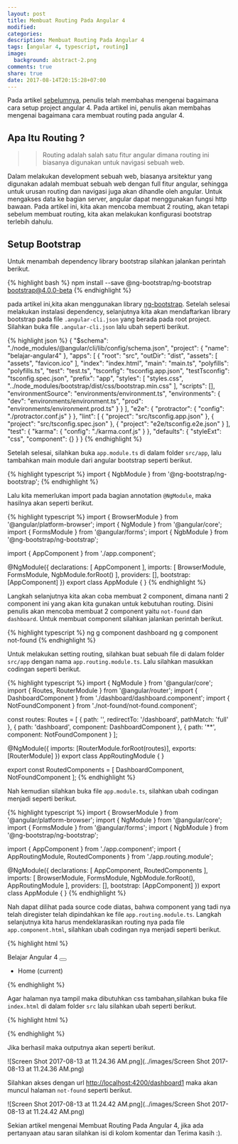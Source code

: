 ```yaml
---
layout: post
title: Membuat Routing Pada Angular 4
modified:
categories:
description: Membuat Routing Pada Angular 4
tags: [angular 4, typescript, routing]
image:
  background: abstract-2.png
comments: true
share: true
date: 2017-08-14T20:15:28+07:00
---
```


Pada artikel [sebelumnya](https://rizkimufrizal.github.io/setup-project-angular-4/), penulis telah membahas mengenai bagaimana cara setup project angular 4. Pada artikel ini, penulis akan membahas mengenai bagaimana cara membuat routing pada angular 4.

## Apa Itu Routing ?

>>Routing adalah salah satu fitur angular dimana routing ini biasanya digunakan untuk navigasi sebuah web.

Dalam melakukan development sebuah web, biasanya arsitektur yang digunakan adalah membuat sebuah web dengan full fitur angular, sehingga untuk urusan routing dan navigasi juga akan dihandle oleh angular. Untuk mengakses data ke bagian server, angular dapat menggunakan fungsi http bawaan. Pada artikel ini, kita akan mencoba membuat 2 routing, akan tetapi sebelum membuat routing, kita akan melakukan konfigurasi bootstrap terlebih dahulu.

## Setup Bootstrap

Untuk menambah dependency library bootstrap silahkan jalankan perintah berikut.

{% highlight bash %}
npm install --save @ng-bootstrap/ng-bootstrap bootstrap@4.0.0-beta
{% endhighlight %}

pada artikel ini,kita akan menggunakan library [ng-bootstrap](https://ng-bootstrap.github.io). Setelah selesai melakukan instalasi dependency, selanjutnya kita akan mendaftarkan library bootstrap pada file `.angular-cli.json` yang berada pada root project. Silahkan buka file `.angular-cli.json` lalu ubah seperti berikut.

{% highlight json %}
{
  "$schema": "./node_modules/@angular/cli/lib/config/schema.json",
  "project": {
    "name": "belajar-angular4"
  },
  "apps": [
    {
      "root": "src",
      "outDir": "dist",
      "assets": [
        "assets",
        "favicon.ico"
      ],
      "index": "index.html",
      "main": "main.ts",
      "polyfills": "polyfills.ts",
      "test": "test.ts",
      "tsconfig": "tsconfig.app.json",
      "testTsconfig": "tsconfig.spec.json",
      "prefix": "app",
      "styles": [
        "styles.css",
        "../node_modules/bootstrap/dist/css/bootstrap.min.css"
      ],
      "scripts": [],
      "environmentSource": "environments/environment.ts",
      "environments": {
        "dev": "environments/environment.ts",
        "prod": "environments/environment.prod.ts"
      }
    }
  ],
  "e2e": {
    "protractor": {
      "config": "./protractor.conf.js"
    }
  },
  "lint": [
    {
      "project": "src/tsconfig.app.json"
    },
    {
      "project": "src/tsconfig.spec.json"
    },
    {
      "project": "e2e/tsconfig.e2e.json"
    }
  ],
  "test": {
    "karma": {
      "config": "./karma.conf.js"
    }
  },
  "defaults": {
    "styleExt": "css",
    "component": {}
  }
}
{% endhighlight %}

Setelah selesai, silahkan buka `app.module.ts` di dalam folder `src/app`, lalu tambahkan main module dari angular bootstrap seperti berikut.

{% highlight typescript %}
import { NgbModule } from '@ng-bootstrap/ng-bootstrap';
{% endhighlight %}

Lalu kita memerlukan import pada bagian annotation `@NgModule`, maka hasilnya akan seperti berikut.

{% highlight typescript %}
import { BrowserModule } from '@angular/platform-browser';
import { NgModule } from '@angular/core';
import { FormsModule } from '@angular/forms';
import { NgbModule } from '@ng-bootstrap/ng-bootstrap';

import { AppComponent } from './app.component';

@NgModule({
  declarations: [
    AppComponent
  ],
  imports: [
    BrowserModule,
    FormsModule,
    NgbModule.forRoot()
  ],
  providers: [],
  bootstrap: [AppComponent]
})
export class AppModule { }
{% endhighlight %}

Langkah selanjutnya kita akan coba membuat 2 component, dimana nanti 2 component ini yang akan kita gunakan untuk kebutuhan routing. Disini penulis akan mencoba membuat 2 component yaitu `not-found` dan `dashboard`. Untuk membuat component silahkan jalankan perintah berikut.

{% highlight typescript %}
ng g component dashboard
ng g component not-found
{% endhighlight %}

Untuk melakukan setting routing, silahkan buat sebuah file di dalam folder `src/app` dengan nama `app.routing.module.ts`. Lalu silahkan masukkan codingan seperti berikut.

{% highlight typescript %}
import { NgModule } from '@angular/core';
import { Routes, RouterModule } from '@angular/router';
import { DashboardComponent } from './dashboard/dashboard.component';
import { NotFoundComponent } from './not-found/not-found.component';

const routes: Routes = [
    { path: '', redirectTo: '/dashboard', pathMatch: 'full' },
    { path: 'dashboard', component: DashboardComponent },
    { path: '**', component: NotFoundComponent }
];

@NgModule({
    imports: [RouterModule.forRoot(routes)],
    exports: [RouterModule]
})
export class AppRoutingModule { }

export const RoutedComponents = [
    DashboardComponent,
    NotFoundComponent
];
{% endhighlight %}

Nah kemudian silahkan buka file `app.module.ts`, silahkan ubah codingan menjadi seperti berikut.

{% highlight typescript %}
import { BrowserModule } from '@angular/platform-browser';
import { NgModule } from '@angular/core';
import { FormsModule } from '@angular/forms';
import { NgbModule } from '@ng-bootstrap/ng-bootstrap';

import { AppComponent } from './app.component';
import { AppRoutingModule, RoutedComponents } from './app.routing.module';

@NgModule({
  declarations: [
    AppComponent,
    RoutedComponents
  ],
  imports: [
    BrowserModule,
    FormsModule,
    NgbModule.forRoot(),
    AppRoutingModule
  ],
  providers: [],
  bootstrap: [AppComponent]
})
export class AppModule { }
{% endhighlight %}

Nah dapat dilihat pada source code diatas, bahwa component yang tadi nya telah diregister telah dipindahkan ke file `app.routing.module.ts`. Langkah selanjutnya kita harus mendeklarasikan routing nya pada file `app.component.html`, silahkan ubah codingan nya menjadi seperti berikut.

{% highlight html %}
<nav class="navbar navbar-expand-md navbar-dark fixed-top bg-dark">
  <a class="navbar-brand" routerLink="/dashboard">Belajar Angular 4</a>
  <button class="navbar-toggler" type="button" data-toggle="collapse" data-target="#navbarCollapse" aria-controls="navbarCollapse" aria-expanded="false" aria-label="Toggle navigation">
    <span class="navbar-toggler-icon"></span>
  </button>
  <div class="collapse navbar-collapse" id="navbarCollapse">
    <ul class="navbar-nav mr-auto">
      <li class="nav-item active">
        <a class="nav-link" routerLink="/dashboard">Home <span class="sr-only">(current)</span></a>
      </li>
    </ul>
  </div>
</nav>

<div class="container">
  <router-outlet></router-outlet>
</div>
{% endhighlight %}

Agar halaman nya tampil maka dibutuhkan css tambahan,silahkan buka file `index.html` di dalam folder `src` lalu silahkan ubah seperti berikut.

{% highlight html %}
<!doctype html>
<html lang="en">
<head>
  <meta charset="utf-8">
  <title>BelajarAngular4</title>
  <style>
    body {
      min-height: 75rem;
      padding-top: 4.5rem;
    }
  </style>
  <base href="/">

  <meta name="viewport" content="width=device-width, initial-scale=1">
  <link rel="icon" type="image/x-icon" href="favicon.ico">
</head>
<body>
  <app-root></app-root>
</body>
</html>
{% endhighlight %}

Jika berhasil maka outputnya akan seperti berikut.

![Screen Shot 2017-08-13 at 11.24.36 AM.png](../images/Screen Shot 2017-08-13 at 11.24.36 AM.png)

Silahkan akses dengan url [http://localhost:4200/dashboard1](http://localhost:4200/dashboard1) maka akan muncul halaman `not-found` seperti berikut.

![Screen Shot 2017-08-13 at 11.24.42 AM.png](../images/Screen Shot 2017-08-13 at 11.24.42 AM.png)

Sekian artikel mengenai Membuat Routing Pada Angular 4, jika ada pertanyaan atau saran silahkan isi di kolom komentar dan Terima kasih :).
